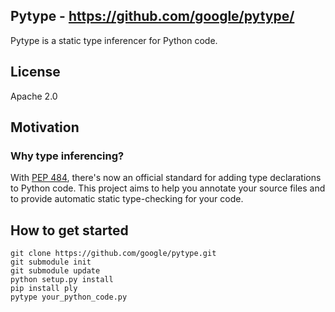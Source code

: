 ## Pytype - https://github.com/google/pytype/

Pytype is a static type inferencer for Python code.

## License
Apache 2.0

## Motivation
### Why type inferencing?

With [PEP 484](https://www.python.org/dev/peps/pep-0484/), there's now an
official standard for adding type declarations to Python code. This project
aims to help you annotate your source files and to provide automatic static
type-checking for your code.

## How to get started
```
git clone https://github.com/google/pytype.git
git submodule init
git submodule update
python setup.py install
pip install ply
pytype your_python_code.py
```
